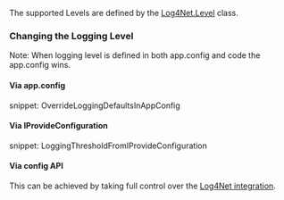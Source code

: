 The supported Levels are defined by the [Log4Net.Level](https://logging.apache.org/log4net/release/sdk/index.html) class.


### Changing the Logging Level

Note: When logging level is defined in both app.config and code the app.config wins.


#### Via app.config

snippet: OverrideLoggingDefaultsInAppConfig


#### Via IProvideConfiguration

snippet: LoggingThresholdFromIProvideConfiguration


#### Via config API

This can be achieved by taking full control over the [Log4Net integration](log4net.md).